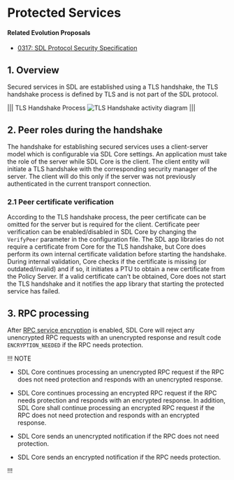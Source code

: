 # Protected Services

#### Related Evolution Proposals
- [0317: SDL Protocol Security Specification](https://github.com/smartdevicelink/sdl_evolution/blob/master/proposals/0317-sdl-protocol-security-specification.md)

## 1. Overview

Secured services in SDL are established using a TLS handshake, the TLS handshake process is defined by TLS and is not part of the SDL protocol.

|||
TLS Handshake Process
![TLS Handshake activity diagram](https://user-images.githubusercontent.com/5848997/122258220-cb8b7100-ce9e-11eb-9b2a-a6194b0d1b68.png)
|||

## 2. Peer roles during the handshake

The handshake for establishing secured services uses a client-server model which is configurable via SDL Core settings. An application must take the role of the server while SDL Core is the client. The client entity will initiate a TLS handshake with the corresponding security manager of the server. The client will do this only if the server was not previously authenticated in the current transport connection.

### 2.1 Peer certificate verification

According to the TLS handshake process, the peer certificate can be omitted for the server but is required for the client. Certificate peer verification can be enabled/disabled in SDL Core by changing the `VerifyPeer` parameter in the configuration file. The SDL app libraries do not require a certificate from Core for the TLS handshake, but Core does perform its own internal certificate validation before starting the handshake. During internal validation, Core checks if the certificate is missing (or outdated/invalid) and if so, it initiates a PTU to obtain a new certificate from the Policy Server. If a valid certificate can't be obtained, Core does not start the TLS handshake and it notifies the app library that starting the protected service has failed.

## 3. RPC processing
After [RPC service encryption](https://github.com/smartdevicelink/sdl_overview_guides/blob/master/docs/RPC%20Encryption/index.md) is enabled, SDL Core will reject any unencrypted RPC requests with an unencrypted response and result code `ENCRYPTION_NEEDED` if the RPC needs protection. 

!!! NOTE

- SDL Core continues processing an unencrypted RPC request if the RPC does not need protection and responds with an unencrypted response.

- SDL Core continues processing an encrypted RPC request if the RPC needs protection and responds with an encrypted response. In addition, SDL Core shall continue processing an encrypted RPC request if the RPC does not need protection and responds with an encrypted response.

- SDL Core sends an unencrypted notification if the RPC does not need protection.  

- SDL Core sends an encrypted notification if the RPC needs protection.

!!!
